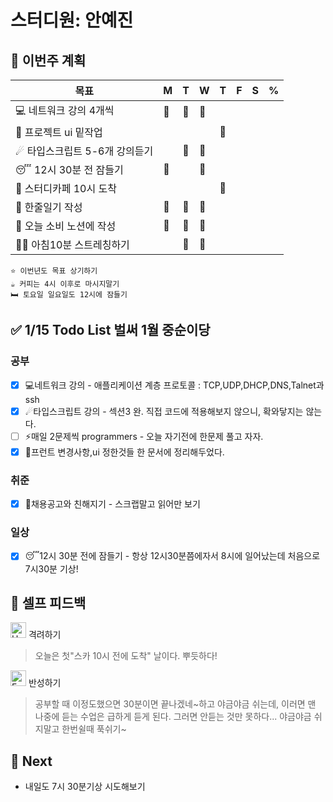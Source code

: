# 스터디원: 안예진

## 🚀 이번주 계획
 
| 목표                            | M   | T   | W   | T   | F   | S   | %   |
| ------------------------------- | --- | --- | --- | --- | --- | --- | --- |
| 💻 네트워크 강의 4개씩          | 🍓  |  🍓 |   🍓 |   |    |    |   |
| 🌲 프로젝트 ui 밑작업           |   |    |    | 🍓  |    |    |   |
| ☄ 타입스크립트 5-6개 강의듣기  |   |  🍓  |  🍓  |   |    |    |   |
| 😴 12시 30분 전 잠들기          | 🍓  |   |  🍓 |    |    |   |   |
| 📌 스터디카페 10시 도착         |   |   |    |  🍓 |    |    |   |
| 🎀 한줄일기 작성                | 🍓  |  🍓 |  🍓 |   |    |    |   |
| 💸 오늘 소비 노션에 작성        | 🍓  | 🍓  | 🍓  |   |    |    |   |
| 🤸‍♀️ 아침10분 스트레칭하기        |   | 🍓 | 🍓  |   |    |    |   |


```text
⭐ 이번년도 목표 상기하기
☕ 커피는 4시 이후로 마시지말기 
🛏️ 토요일 일요일도 12시에 잠들기
```

## ✅ 1/15 Todo List 벌써 1월 중순이당

### 공부
- [x] 💻네트워크 강의 - 애플리케이션 계층 프로토콜 : TCP,UDP,DHCP,DNS,Talnet과 ssh
- [x] ☄타입스크립트 강의 - 섹션3 완. 직접 코드에 적용해보지 않으니, 확와닿지는 않는다.
- [ ] ⚡매일 2문제씩 programmers - 오늘 자기전에 한문제 풀고 자자.
- [x] 🌲프런트 변경사항,ui 정한것들 한 문서에 정리해두었다.

### 취준
- [x] 🔅채용공고와 친해지기 - 스크랩말고 읽어만 보기
### 일상
- [x] 😴12시 30분 전에 잠들기 - 항상 12시30분쯤에자서 8시에 일어났는데 처음으로 7시30분 기상!

## 🎉 셀프 피드백

<img src="https://raw.githubusercontent.com/Tarikul-Islam-Anik/Animated-Fluent-Emojis/master/Emojis/Smilies/Hugging%20Face.png" alt="Hugging Face" width="25" height="25"> 격려하기</img>

> 오늘은 첫"스카 10시 전에 도착" 날이다. 뿌듯하다!

<img src="https://raw.githubusercontent.com/Tarikul-Islam-Anik/Animated-Fluent-Emojis/master/Emojis/Smilies/Face%20with%20Monocle.png" alt="Face with Monocle" width="25" height="25"> 반성하기</img>

> 공부할 때 이정도했으면 30분이면 끝나겠네~하고 야금야금 쉬는데, 이러면 맨 나중에 듣는 수업은 급하게 듣게 된다. 그러면 안듣는 것만 못하다... 야금야금 쉬지말고 한번쉴때 푹쉬기~
## 🌱 Next
- 내일도 7시 30분기상 시도해보기
